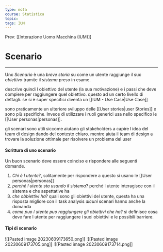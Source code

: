 ```yaml
---
type: nota
course: Statistica
topic: 
tags: IUM
---
```


Prev: [[Interazione Uomo Macchina (IUM)]]

# Scenario
---
Uno _Scenario_ è una _breve storia_ su come un utente raggiunge il suo _obiettivo_ tramite il _sistema_ preso in esame. 

descrive quindi l obiettivo del utente (la sua motivazione) e i passi che deve compiere per raggiungere quel obiettivo. questo ad un certo livello di dettagli. se si è super specifici diventa un [[IUM - Use Case|Use Case]]

sono praticamente un ulteriore sviluppo delle [[User stories|user Stories]]  e sono più specifiche. Invece di utilizzare i ruoli generici usa nello specifico le [[User personas|personas]].

gli scenari sono utili siccome aiutano gli stakeholders a capire l idea del team di design dando del contesto chiaro.
mentre aiuta il team di design a trovare la soluzione ottimale  per risolvere un problema del user



#### Scrittura di uno scenario
Un buon scenario deve essere coinciso e rispondere alle seguenti domande. 
1. _Chi è l utente_?, solitamente per rispondere a questo si usano le [[User personas|personas]]
2. _perché l utente sta usando il sistema_? perché l utente interagisce con il sistema e che aspettative ha
3. _che obbiettivi ha_? quali sono gli obiettivi del utente, questa ha una risposta migliore con il task analysis
_alcuni_ scenari hanno anche la domanda
1. _come puo l utente puo raggiungere gli obiettivi che ha_? si definisce cosa deve fare l utente per raggiungere i suoi obiettivi e le possibili barriere.




#### Tipi di scenario

![[Pasted image 20230609173650.png]]
![[Pasted image 20230609173705.png]]
![[Pasted image 20230609173714.png]]
